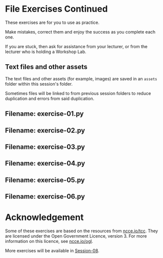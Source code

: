 # File Exercises Continued

These exercises are for you to use as practice.

Make mistakes, correct them and enjoy the success as you complete each one.

If you are stuck, then ask for assistance from your lecturer, or from the
lecturer who is holding a Workshop Lab.

## Text files and other assets

The text files and other assets (for example, images) are saved in an 
`assets` folder within this session's folder.

Sometimes files will be linked to from previous session folders to reduce 
duplication and errors from said duplication. 


## Filename: exercise-01.py

## Filename: exercise-02.py

## Filename: exercise-03.py

## Filename: exercise-04.py

## Filename: exercise-05.py

## Filename: exercise-06.py


# Acknowledgement

Some of these exercises are based on the resources from
[ncce.io/tcc](ncce.io/tcc). They are licensed under the Open Government
Licence, version 3. For more information on this licence,
see [ncce.io/ogl](ncce.io/ogl).

More exercises will be available in [Session-08](../Session-08).
